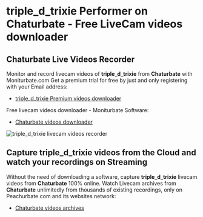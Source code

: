 # triple_d_trixie Performer on Chaturbate - Free LiveCam videos downloader

## Chaturbate Live Videos Recorder

Monitor and record livecam videos of **triple_d_trixie** from **Chaturbate** with Moniturbate.com
Get a premium trial for free by just and only registering with your Email address:
* [triple_d_trixie Premium videos downloader](https://moniturbate.com/request-demo-licence-key.html)

Free livecam videos downloader - Moniturbate Software:
* [Chaturbate videos downloader](https://moniturbate.com/moniturbate-download-software.html)

![triple_d_trixie livecam videos recorder](https://peachurnet.com/templates/moniturbate-software.png)


## Capture triple_d_trixie videos from the Cloud and watch your recordings on Streaming

Without the need of downloading a software, capture **triple_d_trixie** livecam videos from **Chaturbate** 100% online.
Watch Livecam archives from **Chaturbate** unlimitedly from thousands of existing recordings, only on Peachurbate.com and its websites network:
* [Chaturbate videos archives](https://peachurnet.com/)